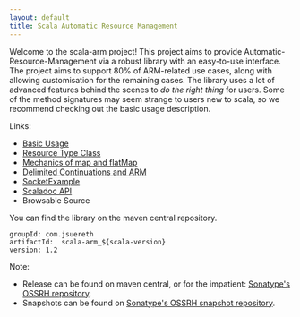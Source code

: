 ```yaml
---
layout: default
title: Scala Automatic Resource Management
---
```


Welcome to the scala-arm project!  This project aims to provide Automatic-Resource-Management via a robust library with an easy-to-use interface.  The project aims to support 80% of ARM-related use cases, along with allowing customisation for the remaining cases.  The library uses a lot of advanced features behind the scenes to *do the right thing* for users.  Some of the method signatures may seem strange to users new to scala, so we recommend checking out the basic usage description.

Links:
* [Basic Usage](usage.html)
* [Resource Type Class](resource.html)
* [Mechanics of map and flatMap](flatmap.html)
* [Delimited Continuations and ARM](continuations.html)
* [SocketExample](sockets.html)
* [Scaladoc API](latest/api/index.html)
* Browsable Source

You can find the library on the maven central repository.

    groupId: com.jsuereth
    artifactId:  scala-arm_${scala-version}
    version: 1.2


Note: 
* Release can be found on maven central, or for the impatient:  [Sonatype's OSSRH repository](https://oss.sonatype.org/content/groups/public/).
* Snapshots can be found on [Sonatype's OSSRH snapshot repository](https://oss.sonatype.org/content/groups/public).
